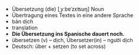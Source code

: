- Übersetzung (die)	[ˌyːbɐˈzɛʦʊŋ]	Noun	
- Übertragung eines Textes in eine andere Sprache
- bản dịch
- translation
- **Die Übersetzung ins Spanische dauert noch.**
- übersetzen (v) – dịch, Übersetzer(in) – người dịch	
- Deutsch: über + setzen (to set across)